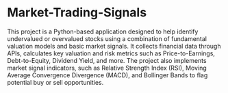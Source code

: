 # Market-Trading-Signals
This project is a Python-based application designed to help identify undervalued or overvalued stocks using a combination of fundamental valuation models and basic market signals. It collects financial data through APIs, calculates key valuation and risk metrics such as Price-to-Earnings, Debt-to-Equity, Dividend Yield, and more. The project also implements market signal indicators, such as Relative Strength Index (RSI), Moving Average Convergence Divergence (MACD), and Bollinger Bands to flag potential buy or sell opportunities.

